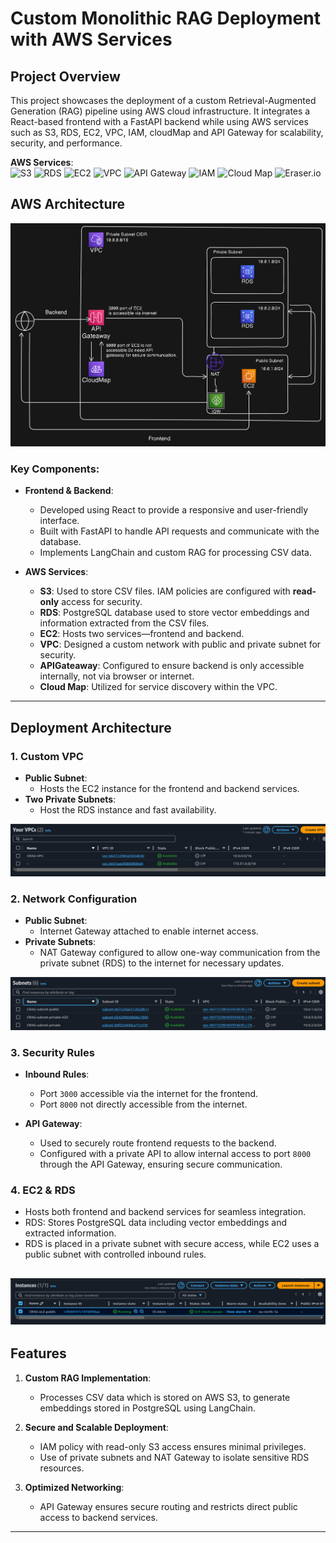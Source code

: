 # Custom Monolithic RAG Deployment with AWS Services

## Project Overview

This project showcases the deployment of a custom Retrieval-Augmented Generation (RAG) pipeline using AWS cloud infrastructure. It integrates a React-based frontend with a FastAPI backend while using AWS services such as S3, RDS, EC2, VPC, IAM, cloudMap and API Gateway for scalability, security, and performance.


**AWS Services**:  
    ![S3](https://img.shields.io/badge/AWS-S3-569A31?style=for-the-badge&logo=amazon-s3&logoColor=white)
    ![RDS](https://img.shields.io/badge/AWS-RDS-527FFF?style=for-the-badge&logo=amazon-rds&logoColor=white)
    ![EC2](https://img.shields.io/badge/AWS-EC2-FF9900?style=for-the-badge&logo=amazon-ec2&logoColor=white)
    ![VPC](https://img.shields.io/badge/AWS-VPC-232F3E?style=for-the-badge&logo=amazon-vpc&logoColor=white)
    ![API Gateway](https://img.shields.io/badge/AWS-API_Gateway-FF4F00?style=for-the-badge&logo=amazon-api-gateway&logoColor=white)
    ![IAM](https://img.shields.io/badge/AWS-IAM-FF9900?style=for-the-badge&logo=amazon-iam&logoColor=white)
    ![Cloud Map](https://img.shields.io/badge/AWS-Cloud_Map-00A8E8?style=for-the-badge&logo=amazon-cloudmap&logoColor=white)
    ![Eraser.io](https://img.shields.io/badge/Eraser.io-00A8E8?style=for-the-badge&logo=eraser&logoColor=white)


## AWS Architecture
![Alt Text](https://github.com/Muhammad1umer-tech/AWS-CustomPostgresRAG/blob/main/images/architecture.png)


### Key Components:

- **Frontend & Backend**: 
  - Developed using React to provide a responsive and user-friendly interface.
  - Built with FastAPI to handle API requests and communicate with the database.
  - Implements LangChain and custom RAG for processing CSV data.

- **AWS Services**:
  - **S3**: Used to store CSV files. IAM policies are configured with **read-only** access for security.
  - **RDS**: PostgreSQL database used to store vector embeddings and information extracted from the CSV files.
  - **EC2**: Hosts two services—frontend and backend.
  - **VPC**: Designed a custom network with public and private subnet for security.
  - **APIGateaway**: Configured to ensure backend is only accessible internally, not via browser or internet.
  - **Cloud Map**: Utilized for service discovery within the VPC.

    
---


## Deployment Architecture

### 1. Custom VPC
- **Public Subnet**: 
  - Hosts the EC2 instance for the frontend and backend services.
- **Two Private Subnets**: 
  - Host the RDS instance and fast availability.
    
![Alt Text](https://github.com/Muhammad1umer-tech/AWS-CustomPostgresRAG/blob/main/images/Pasted%20image%20(4).png)

### 2. Network Configuration
- **Public Subnet**:
  - Internet Gateway attached to enable internet access.
- **Private Subnets**:
  - NAT Gateway configured to allow one-way communication from the private subnet (RDS) to the internet for necessary updates.
    
![Alt Text](https://github.com/Muhammad1umer-tech/AWS-CustomPostgresRAG/blob/main/images/Pasted%20image%20(3).png)


### 3. Security Rules
- **Inbound Rules**:
  - Port `3000` accessible via the internet for the frontend.
  - Port `8000` not directly accessible from the internet.

- **API Gateway**:
  - Used to securely route frontend requests to the backend.
  - Configured with a private API to allow internal access to port `8000` through the API Gateway, ensuring secure communication.

### 4. EC2 & RDS
  - Hosts both frontend and backend services for seamless integration.
  - RDS: Stores PostgreSQL data including vector embeddings and extracted information.
  - RDS is placed in a private subnet with secure access, while EC2 uses a public subnet with controlled inbound rules.

![Alt Text](https://github.com/Muhammad1umer-tech/AWS-CustomPostgresRAG/blob/main/images/Pasted%20image.png)
---

## Features

1. **Custom RAG Implementation**:
   - Processes CSV data which is stored on AWS S3, to generate embeddings stored in PostgreSQL using LangChain.

2. **Secure and Scalable Deployment**:
   - IAM policy with read-only S3 access ensures minimal privileges.
   - Use of private subnets and NAT Gateway to isolate sensitive RDS resources.

3. **Optimized Networking**:
   - API Gateway ensures secure routing and restricts direct public access to backend services.

---

